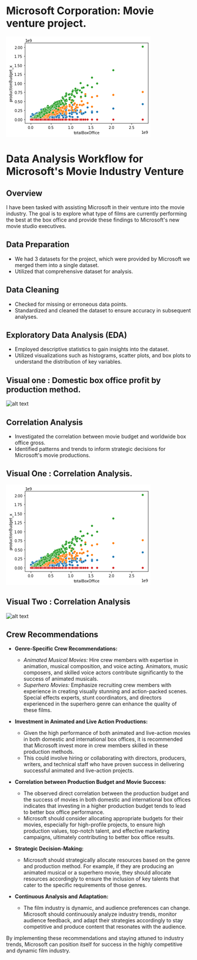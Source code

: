 # Microsoft Corporation: Movie venture project.
![alt text](image.png)

# Data Analysis Workflow for Microsoft's Movie Industry Venture

## Overview

I have been tasked with assisting Microsoft in their venture into the movie industry. The goal is to explore what type of films are currently performing the best at the box office and provide these findings to Microsoft's new movie studio executives.

## Data Preparation

- We had 3 datasets for the project, which were provided by Microsoft we merged them into a single dataset.
- Utilized that  comprehensive dataset for analysis.

## Data Cleaning

- Checked for missing or erroneous data points.
- Standardized and cleaned the dataset to ensure accuracy in subsequent analyses.

## Exploratory Data Analysis (EDA)

- Employed descriptive statistics to gain insights into the dataset.
- Utilized visualizations such as histograms, scatter plots, and box plots to understand the distribution of key variables.
## Visual one : Domestic box office profit by production method.
![alt text](image-3.png)

## Correlation Analysis

- Investigated the correlation between movie budget and worldwide box office gross.
- Identified patterns and trends to inform strategic decisions for Microsoft's movie productions.
## Visual One : Correlation Analysis.
![alt text](image-1.png)
## Visual Two : Correlation Analysis
![alt text](image-2.png)

## Crew Recommendations

- **Genre-Specific Crew Recommendations:**
   - *Animated Musical Movies:* Hire crew members with expertise in animation, musical composition, and voice acting. Animators, music composers, and skilled voice actors contribute significantly to the success of animated musicals.
   - *Superhero Movies:* Emphasize recruiting crew members with experience in creating visually stunning and action-packed scenes. Special effects experts, stunt coordinators, and directors experienced in the superhero genre can enhance the quality of these films.

- **Investment in Animated and Live Action Productions:**
   - Given the high performance of both animated and live-action movies in both domestic and international box offices, it is recommended that Microsoft invest more in crew members skilled in these production methods.
   - This could involve hiring or collaborating with directors, producers, writers, and technical staff who have proven success in delivering successful animated and live-action projects.

- **Correlation between Production Budget and Movie Success:**
   - The observed direct correlation between the production budget and the success of movies in both domestic and international box offices indicates that investing in a higher production budget tends to lead to better box office performance.
   - Microsoft should consider allocating appropriate budgets for their movies, especially for high-profile projects, to ensure high production values, top-notch talent, and effective marketing campaigns, ultimately contributing to better box office results.

- **Strategic Decision-Making:**
   - Microsoft should strategically allocate resources based on the genre and production method. For example, if they are producing an animated musical or a superhero movie, they should allocate resources accordingly to ensure the inclusion of key talents that cater to the specific requirements of those genres.

- **Continuous Analysis and Adaptation:**
   - The film industry is dynamic, and audience preferences can change. Microsoft should continuously analyze industry trends, monitor audience feedback, and adapt their strategies accordingly to stay competitive and produce content that resonates with the audience.

By implementing these recommendations and staying attuned to industry trends, Microsoft can position itself for success in the highly competitive and dynamic film industry.
